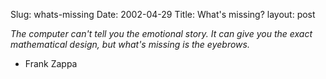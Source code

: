 Slug: whats-missing
Date: 2002-04-29
Title: What's missing?
layout: post

<i>The computer can&#39;t tell you the emotional story.  It can give you the exact mathematical design, but what&#39;s missing is the eyebrows.</i><br />
- Frank Zappa
